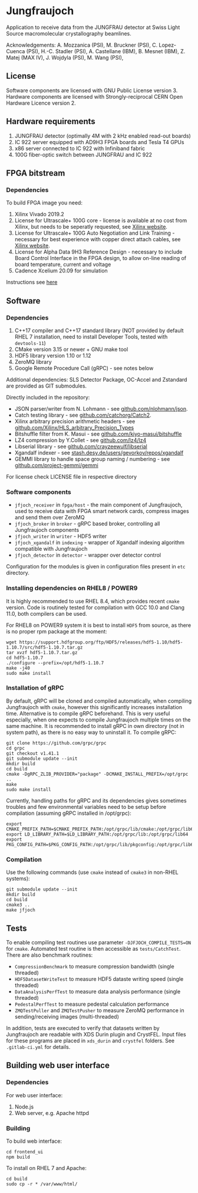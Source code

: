 # Jungfraujoch

Application to receive data from the JUNGFRAU detector at Swiss Light Source macromolecular crystallography beamlines.

Acknowledgements: A. Mozzanica (PSI), M. Bruckner (PSI), C. Lopez-Cuenca (PSI), H.-C. Stadler (PSI), A. Castellane (IBM), B. Mesnet (IBM), Z. Matej (MAX IV), J. Wojdyla (PSI), M. Wang (PSI),

## License

Software components are licensed with GNU Public License version 3. Hardware components are licensed with 
Strongly-reciprocal CERN Open Hardware Licence version 2.

## Hardware requirements
1. JUNGFRAU detector (optimally 4M with 2 kHz enabled read-out boards)
2. IC 922 server equipped with AD9H3 FPGA boards and Tesla T4 GPUs 
3. x86 server connected to IC 922 with Infiniband fabric
4. 100G fiber-optic switch between JUNGFRAU and IC 922

## FPGA bitstream
### Dependencies
To build FPGA image you need:
1. Xilinx Vivado 2019.2
2. License for Ultrascale+ 100G core - license is available at no cost from Xilinx, but needs to be seperatly requested, see [Xilinx website](https://www.xilinx.com/products/intellectual-property/cmac_usplus.html).
3. License for Ultrascale+ 100G Auto Negotiation and Link Training - necessary for best experience with copper direct attach cables, see [Xilinx website](https://www.xilinx.com/products/intellectual-property/cmac_usplus.html).
4. License for Alpha Data 9H3 Reference Design - necessary to include Board Control Interface in the FPGA design, to allow on-line reading of board temperature, current and voltage
5. Cadence Xcelium 20.09 for simulation

Instructions see [here](fpga/README.md)

## Software

### Dependencies
1. C++17 compiler and C++17 standard library (NOT provided by default RHEL 7 installation, need to install Developer Tools, tested with `devtools-11`)
2. CMake version 3.15 or newer + GNU make tool 
3. HDF5 library version 1.10 or 1.12
4. ZeroMQ library
5. Google Remote Procedure Call (gRPC) - see notes below

Additional dependencies: SLS Detector Package, OC-Accel and Zstandard are provided as GIT submodules. 

Directly included in the repository:
* JSON parser/writer from N. Lohmann - see [github.com/nlohmann/json](https://github.com/nlohmann/json).
* Catch testing library - see [github.com/catchorg/Catch2](https://github.com/catchorg/Catch2).
* Xilinx arbitrary precision arithmetic headers - see [github.com/Xilinx/HLS_arbitrary_Precision_Types](https://github.com/Xilinx/HLS_arbitrary_Precision_Types)
* Bitshuffle filter from K. Masui - see [github.com/kiyo-masui/bitshuffle](https://github.com/kiyo-masui/bitshuffle)
* LZ4 compression by Y.Collet - see [github.com/lz4/lz4](https://github.com/lz4/lz4)
* Libserial library - see [github.com/crayzeewulf/libserial](https://github.com/crayzeewulf/libserial)
* Xgandalf indexer - see [stash.desy.de/users/gevorkov/repos/xgandalf](https://stash.desy.de/users/gevorkov/repos/xgandalf/browse)
* GEMMI library to handle space group naming / numbering - see [github.com/project-gemmi/gemmi](https://github.com/project-gemmi/gemmi)

For license check LICENSE file in respective directory

### Software components

* `jfjoch_receiver` in `fpga/host` - the main component of Jungfraujoch, used to receive data with FPGA smart network cards, compress images and send them over ZeroMQ
* `jfjoch_broker` in `broker` - gRPC based broker, controlling all Jungfraujoch components
* `jfjoch_writer` in `writer` - HDF5 writer
* `jfjoch_xgandalf` in `indexing` - wrapper of Xgandalf indexing algorithm compatible with Jungfraujoch
* `jfjoch_detector` in `detector` - wrapper over detector control

Configuration for the modules is given in configuration files present in `etc` directory.

### Installing dependencies on RHEL8 / POWER9

It is highly recommended to use RHEL 8.4, which provides recent `cmake` version.
Code is routinely tested for compilation with GCC 10.0 and Clang 11.0, both compilers can be used. 

For RHEL8 on POWER9 system it is best to install `HDF5` from source, as there is no proper rpm package at the moment:
```
wget https://support.hdfgroup.org/ftp/HDF5/releases/hdf5-1.10/hdf5-1.10.7/src/hdf5-1.10.7.tar.gz
tar xvzf hdf5-1.10.7.tar.gz
cd hdf5-1.10.7
./configure --prefix=/opt/hdf5-1.10.7
make -j40
sudo make install
```

### Installation of gRPC
By default, gRPC will be cloned and compiled automatically, when compiling Jungfraujoch with `cmake`, however this significantly increases installation time.
Alternative is to compile gRPC beforehand. This is very useful especially, when one expects to compile Jungfraujoch multiple times on the same machine.
It is recommended to install gRPC in own directory (not in system path), as there is no easy way to uninstall it.
To compile gRPC:
```
git clone https://github.com/grpc/grpc
cd grpc
git checkout v1.41.1
git submodule update --init
mkdir build
cd build
cmake -DgRPC_ZLIB_PROVIDER="package" -DCMAKE_INSTALL_PREFIX=/opt/grpc ..
make
sudo make install
```
Currently, handling paths for gRPC and its dependencies gives sometimes troubles and few environmental variables need to be setup before compilation (assuming gRPC installed in /opt/grpc):
```
export CMAKE_PREFIX_PATH=$CMAKE_PREFIX_PATH:/opt/grpc/lib/cmake:/opt/grpc/lib64/cmake
export LD_LIBRARY_PATH=$LD_LIBRARY_PATH:/opt/grpc/lib:/opt/grpc/lib64
export PKG_CONFIG_PATH=$PKG_CONFIG_PATH:/opt/grpc/lib/pkgconfig:/opt/grpc/lib64/pkgconfig
```

### Compilation
Use the following commands (use `cmake` instead of `cmake3` in non-RHEL systems):

```
git submodule update --init
mkdir build
cd build
cmake3 ..
make jfjoch
```

## Tests

To enable compiling test routines use parameter `-DJFJOCH_COMPILE_TESTS=ON` for `cmake`. 
Automated test routine is then accessible as `tests/CatchTest`. There are also benchmark routines:

* `CompressionBenchmark` to measure compression bandwidth (single threaded)
* `HDF5DatasetWriteTest` to measure HDF5 dataste writing speed (single threaded)
* `DataAnalysisPerfTest` to measure data analysis performance (single threaded)
* `PedestalPerfTest` to measure pedestal calculation performance
* `ZMQTestPuller` and `ZMQTestPusher` to measure ZeroMQ performance in sending/receiving images (multi-threaded)

In addition, tests are executed to verify that datasets written by Jungfraujoch are readable with XDS Durin plugin and CrystFEL. Input files for these programs are placed in `xds_durin` and `crystfel` folders. See `.gitlab-ci.yml` for details.

## Building web user interface
### Dependencies
For web user interface:
1. Node.js
2. Web server, e.g. Apache httpd 

### Building
To build web interface:
```
cd frontend_ui
npm build
```

To install on RHEL 7 and Apache:
```
cd build
sudo cp -r * /var/www/html/
```
